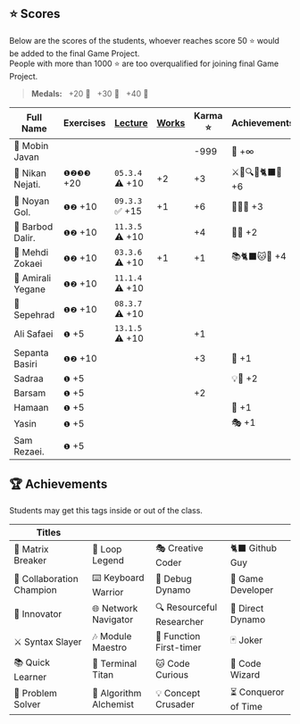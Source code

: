 ## :star: Scores

Below are the scores of the students, whoever reaches score 50 ⭐ would be added to the final Game Project.  
People with more than 1000 ⭐ are too overqualified for joining final Game Project.

> **Medals:** &nbsp; +20 🥉 &nbsp; +30 🥈 &nbsp; +40 🥇

| Full Name         | Exercises  | [Lecture](/RESEARCH.md) | [Works](/works/) | Karma ⭐ | Achievements    | Total    |
| ----------------- | ---------- | ----------------------- | ---------------- | -------- | --------------- | -------- |
| 🗿 Mobin Javan    |            |                         |                  | -999     | 💊 +∞           | = **∞**  |
| 🥇 Nikan Nejati.  | `❶❷❸❸` +20 | `05.3.4` ⚠️ +10         | +2               | +3       | ⚔️🔁🔍🎯🐈‍⬛🔮 +6 | = **41** |
| 🥈 Noyan Gol.     | `❶❷` +10   | `09.3.3` ✅ +15         | +1               | +6       | 🚀🤝🔮 +3       | = **35** |
| 🥉 Barbod Dalir.  | `❶❷` +10   | `11.3.5` ⚠️ +10         |                  | +4       | 🤝🔁 +2         | = **26** |
| 🥉 Mehdi Zokaei   | `❶❷` +10   | `03.3.6` ⚠️ +10         | +1               | +1       | 📚🐈‍⬛🐱🔮 +4     | = **26** |
| 🥉 Amirali Yegane | `❶❷` +10   | `11.1.4` ⚠️ +10         |                  |          |                 | = **20** |
| 🥉 Sepehrad       | `❶❷` +10   | `08.3.7` ⚠️ +10         |                  |          |                 | = **20** |
| Ali Safaei        | `❶` +5     | `13.1.5` ⚠️ +10         |                  | +1       |                 | = **16** |
| Sepanta Basiri    | `❶❷` +10   |                         |                  | +3       | 🔁 +1           | = **14** |
| Sadraa            | `❶` +5     |                         |                  |          | 💡🤝 +2         | = **7**  |
| Barsam            | `❶` +5     |                         |                  | +2       |                 | = **7**  |
| Hamaan            | `❶` +5     |                         |                  |          | 🔁 +1           | = **6**  |
| Yasin             | `❶` +5     |                         |                  |          | 🎭 +1           | = **6**  |
| Sam Rezaei.       | `❶` +5     |                         |                  |          |                 | = **5**  |

## 🏆 Achievements

Students may get this tags inside or out of the class.

| Titles                    |                        |                           |                      |
| ------------------------- | ---------------------- | ------------------------- | -------------------- |
| 💊 Matrix Breaker         | 🔁 Loop Legend         | 🎭 Creative Coder         | 🐈‍⬛ Github Guy        |
| 🤝 Collaboration Champion | ⌨️ Keyboard Warrior    | 🐛 Debug Dynamo           | 👾 Game Developer    |
| 🚀 Innovator              | 🌐 Network Navigator   | 🔍 Resourceful Researcher | 🎯 Direct Dynamo     |
| ⚔️ Syntax Slayer          | 🎶 Module Maestro      | 🥇 Function First-timer   | 🃏 Joker             |
| 📚 Quick Learner          | 🔱 Terminal Titan      | 🐱 Code Curious           | 🔮 Code Wizard       |
| 🧩 Problem Solver         | 🧪 Algorithm Alchemist | 💡 Concept Crusader       | ⏳ Conqueror of Time |
